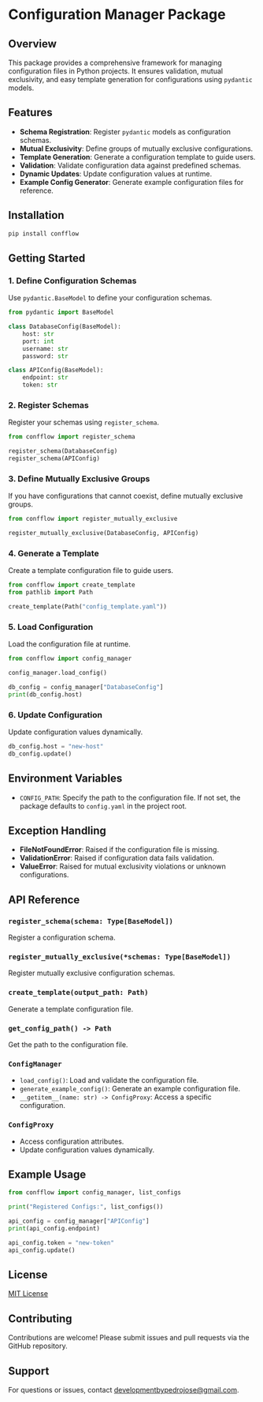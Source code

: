 # Configuration Manager Package

## Overview

This package provides a comprehensive framework for managing configuration files in Python projects. It ensures validation, mutual exclusivity, and easy template generation for configurations using `pydantic` models.

## Features

- **Schema Registration**: Register `pydantic` models as configuration schemas.
- **Mutual Exclusivity**: Define groups of mutually exclusive configurations.
- **Template Generation**: Generate a configuration template to guide users.
- **Validation**: Validate configuration data against predefined schemas.
- **Dynamic Updates**: Update configuration values at runtime.
- **Example Config Generator**: Generate example configuration files for reference.

## Installation

```bash
pip install confflow
```

## Getting Started

### 1. Define Configuration Schemas

Use `pydantic.BaseModel` to define your configuration schemas.

```python
from pydantic import BaseModel

class DatabaseConfig(BaseModel):
    host: str
    port: int
    username: str
    password: str

class APIConfig(BaseModel):
    endpoint: str
    token: str
```

### 2. Register Schemas

Register your schemas using `register_schema`.

```python
from confflow import register_schema

register_schema(DatabaseConfig)
register_schema(APIConfig)
```

### 3. Define Mutually Exclusive Groups

If you have configurations that cannot coexist, define mutually exclusive groups.

```python
from confflow import register_mutually_exclusive

register_mutually_exclusive(DatabaseConfig, APIConfig)
```

### 4. Generate a Template

Create a template configuration file to guide users.

```python
from confflow import create_template
from pathlib import Path

create_template(Path("config_template.yaml"))
```

### 5. Load Configuration

Load the configuration file at runtime.

```python
from confflow import config_manager

config_manager.load_config()

db_config = config_manager["DatabaseConfig"]
print(db_config.host)
```

### 6. Update Configuration

Update configuration values dynamically.

```python
db_config.host = "new-host"
db_config.update()
```

## Environment Variables

- `CONFIG_PATH`: Specify the path to the configuration file. If not set, the package defaults to `config.yaml` in the project root.

## Exception Handling

- **FileNotFoundError**: Raised if the configuration file is missing.
- **ValidationError**: Raised if configuration data fails validation.
- **ValueError**: Raised for mutual exclusivity violations or unknown configurations.

## API Reference

### `register_schema(schema: Type[BaseModel])`

Register a configuration schema.

### `register_mutually_exclusive(*schemas: Type[BaseModel])`

Register mutually exclusive configuration schemas.

### `create_template(output_path: Path)`

Generate a template configuration file.

### `get_config_path() -> Path`

Get the path to the configuration file.

### `ConfigManager`

- `load_config()`: Load and validate the configuration file.
- `generate_example_config()`: Generate an example configuration file.
- `__getitem__(name: str) -> ConfigProxy`: Access a specific configuration.

### `ConfigProxy`

- Access configuration attributes.
- Update configuration values dynamically.

## Example Usage

```python
from confflow import config_manager, list_configs

print("Registered Configs:", list_configs())

api_config = config_manager["APIConfig"]
print(api_config.endpoint)

api_config.token = "new-token"
api_config.update()
```

## License

[MIT License](LICENSE)

## Contributing

Contributions are welcome! Please submit issues and pull requests via the GitHub repository.

## Support

For questions or issues, contact [developmentbypedrojose@gmail.com](mailto:developmentbypedrojose@gmail.com).
